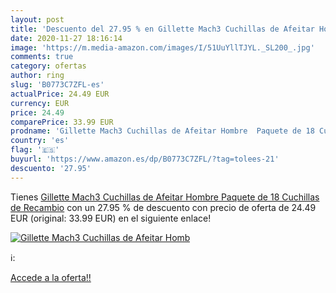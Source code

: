 ```yaml
---
layout: post
title: 'Descuento del 27.95 % en Gillette Mach3 Cuchillas de Afeitar Homb'
date: 2020-11-27 18:16:14
image: 'https://m.media-amazon.com/images/I/51UuYllTJYL._SL200_.jpg'
comments: true
category: ofertas
author: ring
slug: 'B0773C7ZFL-es'
actualPrice: 24.49 EUR
currency: EUR
price: 24.49
comparePrice: 33.99 EUR
prodname: 'Gillette Mach3 Cuchillas de Afeitar Hombre  Paquete de 18 Cuchillas de Recambio'
country: 'es'
flag: '🇪🇸'
buyurl: 'https://www.amazon.es/dp/B0773C7ZFL/?tag=tolees-21'
descuento: '27.95'
---
```


Tienes [Gillette Mach3 Cuchillas de Afeitar Hombre  Paquete de 18 Cuchillas de Recambio](https://www.amazon.es/dp/B0773C7ZFL/?tag=tolees-21) con un 27.95 % de descuento con precio de oferta de 24.49 EUR (original: 33.99 EUR) en el siguiente enlace!

[![Gillette Mach3 Cuchillas de Afeitar Homb](https://m.media-amazon.com/images/I/51UuYllTJYL._SL200_.jpg)](https://www.amazon.es/dp/B0773C7ZFL/?tag=tolees-21)

ℹ️:


[Accede a la oferta!!](https://www.amazon.es/dp/B0773C7ZFL/?tag=tolees-21)
